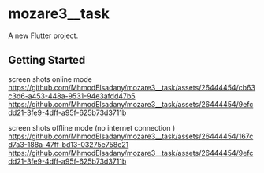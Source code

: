 # mozare3__task

A new Flutter project.

## Getting Started

screen shots online mode 
https://github.com/MhmodElsadany/mozare3__task/assets/26444454/cb63c3d6-a453-448a-9531-94e3afdd47b5
https://github.com/MhmodElsadany/mozare3__task/assets/26444454/9efcdd21-3fe9-4dff-a95f-625b73d3711b


screen shots offline mode  (no internet connection ) 
https://github.com/MhmodElsadany/mozare3__task/assets/26444454/167cd7a3-188a-47ff-bd13-03275e758e21
https://github.com/MhmodElsadany/mozare3__task/assets/26444454/9efcdd21-3fe9-4dff-a95f-625b73d3711b
